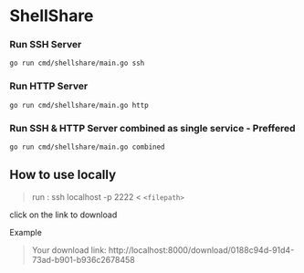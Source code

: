 
# ShellShare


### Run SSH Server

```go run cmd/shellshare/main.go ssh ```


### Run HTTP Server

```go run cmd/shellshare/main.go http ```

### Run SSH & HTTP Server combined as single service - Preffered

```go run cmd/shellshare/main.go combined ```


## How to use locally

> run
> : ssh localhost -p 2222 < `<filepath>`

click on the link to download

Example
> Your download link: http://localhost:8000/download/0188c94d-91d4-73ad-b901-b936c2678458
